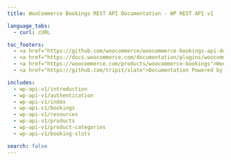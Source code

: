 ```yaml
---
title: WooCommerce Bookings REST API Documentation - WP REST API v1

language_tabs:
  - curl: cURL

toc_footers:
  - <a href="https://github.com/woocommerce/woocommerce-bookings-api-docs">Contributing to WC Bookings REST API Docs</a>
  - <a href="https://docs.woocommerce.com/documentation/plugins/woocommerce/woocommerce-extensions/woocommerce-bookings/">WooCommerce Bookings Documentation</a>
  - <a href="https://woocommerce.com/products/woocommerce-bookings">WooCommerce Bookings extension</a>
  - <a href="https://github.com/tripit/slate">Documentation Powered by Slate</a>

includes:
  - wp-api-v1/introduction
  - wp-api-v1/authentication
  - wp-api-v1/index
  - wp-api-v1/bookings
  - wp-api-v1/resources
  - wp-api-v1/products
  - wp-api-v1/product-categories
  - wp-api-v1/booking-slots

search: false
---
```

